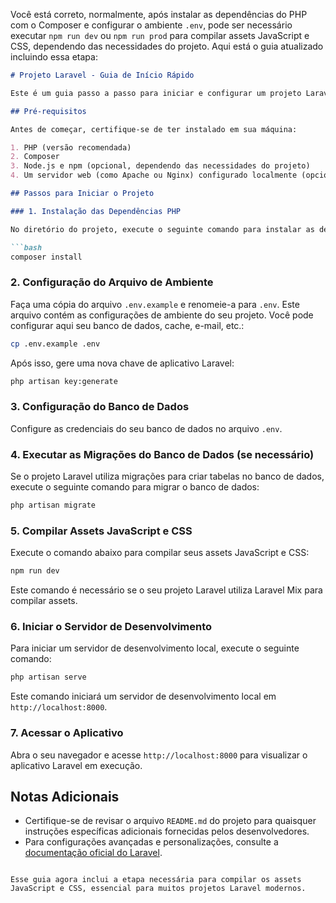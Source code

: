 Você está correto, normalmente, após instalar as dependências do PHP com o Composer e configurar o ambiente `.env`, pode ser necessário executar `npm run dev` ou `npm run prod` para compilar assets JavaScript e CSS, dependendo das necessidades do projeto. Aqui está o guia atualizado incluindo essa etapa:

```markdown
# Projeto Laravel - Guia de Início Rápido

Este é um guia passo a passo para iniciar e configurar um projeto Laravel baixado do Git.

## Pré-requisitos

Antes de começar, certifique-se de ter instalado em sua máquina:

1. PHP (versão recomendada)
2. Composer
3. Node.js e npm (opcional, dependendo das necessidades do projeto)
4. Um servidor web (como Apache ou Nginx) configurado localmente (opcional para desenvolvimento com `php artisan serve`)

## Passos para Iniciar o Projeto

### 1. Instalação das Dependências PHP

No diretório do projeto, execute o seguinte comando para instalar as dependências PHP do Laravel (gerenciadas pelo Composer):

```bash
composer install
```

### 2. Configuração do Arquivo de Ambiente

Faça uma cópia do arquivo `.env.example` e renomeie-a para `.env`. Este arquivo contém as configurações de ambiente do seu projeto. Você pode configurar aqui seu banco de dados, cache, e-mail, etc.:

```bash
cp .env.example .env
```

Após isso, gere uma nova chave de aplicativo Laravel:

```bash
php artisan key:generate
```

### 3. Configuração do Banco de Dados

Configure as credenciais do seu banco de dados no arquivo `.env`.

### 4. Executar as Migrações do Banco de Dados (se necessário)

Se o projeto Laravel utiliza migrações para criar tabelas no banco de dados, execute o seguinte comando para migrar o banco de dados:

```bash
php artisan migrate
```

### 5. Compilar Assets JavaScript e CSS

Execute o comando abaixo para compilar seus assets JavaScript e CSS:

```bash
npm run dev
```

Este comando é necessário se o seu projeto Laravel utiliza Laravel Mix para compilar assets.

### 6. Iniciar o Servidor de Desenvolvimento

Para iniciar um servidor de desenvolvimento local, execute o seguinte comando:

```bash
php artisan serve
```

Este comando iniciará um servidor de desenvolvimento local em `http://localhost:8000`.

### 7. Acessar o Aplicativo

Abra o seu navegador e acesse `http://localhost:8000` para visualizar o aplicativo Laravel em execução.

## Notas Adicionais

- Certifique-se de revisar o arquivo `README.md` do projeto para quaisquer instruções específicas adicionais fornecidas pelos desenvolvedores.
- Para configurações avançadas e personalizações, consulte a [documentação oficial do Laravel](https://laravel.com/docs).
```

Esse guia agora inclui a etapa necessária para compilar os assets JavaScript e CSS, essencial para muitos projetos Laravel modernos.